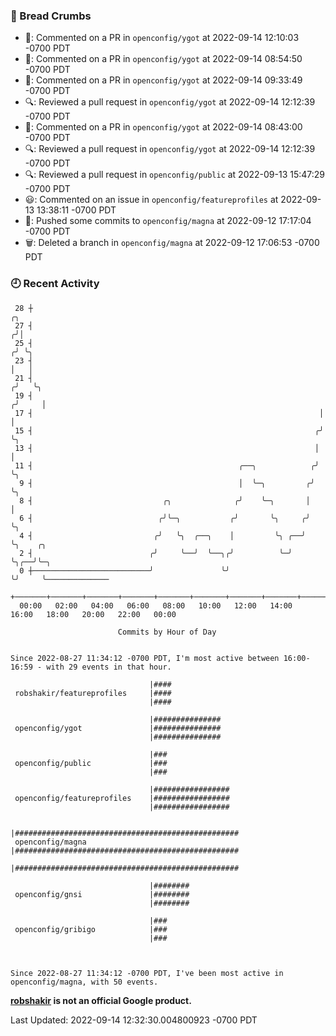 ### 🍞 Bread Crumbs

 * 💬: Commented on a PR in  `openconfig/ygot` at 2022-09-14 12:10:03 -0700 PDT
 * 💬: Commented on a PR in  `openconfig/ygot` at 2022-09-14 08:54:50 -0700 PDT
 * 💬: Commented on a PR in  `openconfig/ygot` at 2022-09-14 09:33:49 -0700 PDT
 * 🔍: Reviewed a pull request in  `openconfig/ygot` at 2022-09-14 12:12:39 -0700 PDT
 * 💬: Commented on a PR in  `openconfig/ygot` at 2022-09-14 08:43:00 -0700 PDT
 * 🔍: Reviewed a pull request in  `openconfig/ygot` at 2022-09-14 12:12:39 -0700 PDT
 * 🔍: Reviewed a pull request in  `openconfig/public` at 2022-09-13 15:47:29 -0700 PDT
 * 😃: Commented on an issue in `openconfig/featureprofiles` at 2022-09-13 13:38:11 -0700 PDT
 * 🚢: Pushed some commits to `openconfig/magna` at 2022-09-12 17:17:04 -0700 PDT
 * 🗑: Deleted a branch in `openconfig/magna` at 2022-09-12 17:06:53 -0700 PDT

### 🕘 Recent Activity
```
 28 ┼                                                                    ╭╮
 27 ┤                                                                   ╭╯│
 25 ┤                                                                  ╭╯ ╰╮
 23 ┤                                                                  │   │
 21 ┤                                                                 ╭╯   ╰╮
 19 ┤                                                                ╭╯     │
 17 ┤                                                                │      │
 15 ┤                                                               ╭╯      ╰╮
 13 ┤                                                               │        │
 11 ┤                                              ╭──╮            ╭╯        ╰╮
  9 ┤                                              │  ╰─╮         ╭╯          ╰╮
  8 ┤                             ╭╮              ╭╯    ╰─╮       │            │
  6 ┤                            ╭╯╰─╮           ╭╯       ╰╮     ╭╯            ╰╮
  4 ┤                           ╭╯   ╰╮  ╭──╮    │         ╰╮ ╭──╯              ╰╮    ╭╮
  2 ┤                          ╭╯     ╰──╯  ╰──╮╭╯          ╰─╯                  ╰╮╭──╯╰─╮
  0 ┼──────────────────────────╯               ╰╯                                 ╰╯     ╰──────────────
    +───────+───────+───────+───────+───────+───────+───────+───────+───────+───────+───────+───────+────
  00:00   02:00   04:00   06:00   08:00   10:00   12:00   14:00   16:00   18:00   20:00   22:00   00:00   

						Commits by Hour of Day


Since 2022-08-27 11:34:12 -0700 PDT, I'm most active between 16:00-16:59 - with 29 events in that hour.

```



```
                               |####
 robshakir/featureprofiles     |####
                               |####

                               |###############
 openconfig/ygot               |###############
                               |###############

                               |###
 openconfig/public             |###
                               |###

                               |#################
 openconfig/featureprofiles    |#################
                               |#################

                               |##################################################
 openconfig/magna              |##################################################
                               |##################################################

                               |########
 openconfig/gnsi               |########
                               |########

                               |###
 openconfig/gribigo            |###
                               |###



Since 2022-08-27 11:34:12 -0700 PDT, I've been most active in openconfig/magna, with 50 events.

```
**[robshakir](mailto:robjs@google.com) is not an official Google product.**  


Last Updated: 2022-09-14 12:32:30.004800923 -0700 PDT
